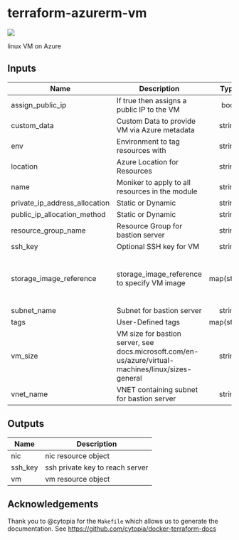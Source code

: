 # terraform-azurerm-vm
[![](https://github.com/rhythmictech/terraform-azurerm-vm/workflows/pre-commit-check/badge.svg)](https://github.com/rhythmictech/terraform-azurerm-vm/actions)

linux VM on Azure

<!-- BEGINNING OF PRE-COMMIT-TERRAFORM DOCS HOOK -->
## Inputs

| Name | Description | Type | Default | Required |
|------|-------------|:----:|:-----:|:-----:|
| assign\_public\_ip | If true then assigns a public IP to the VM | bool | `"false"` | no |
| custom\_data | Custom Data to provide VM via Azure metadata | string | `""` | no |
| env | Environment to tag resources with | string | `"default"` | no |
| location | Azure Location for Resources | string | `"eastus"` | no |
| name | Moniker to apply to all resources in the module | string | n/a | yes |
| private\_ip\_address\_allocation | Static or Dynamic | string | `"Static"` | no |
| public\_ip\_allocation\_method | Static or Dynamic | string | `"Static"` | no |
| resource\_group\_name | Resource Group for bastion server | string | n/a | yes |
| ssh\_key | Optional SSH key for VM | string | `""` | no |
| storage\_image\_reference | storage_image_reference to specify VM image | map(string) | `{ "offer": "UbuntuServer", "publisher": "Canonical", "sku": "16.04-LTS", "version": "latest" }` | no |
| subnet\_name | Subnet for bastion server | string | n/a | yes |
| tags | User-Defined tags | map(string) | `{}` | no |
| vm\_size | VM size for bastion server, see docs.microsoft.com/en-us/azure/virtual-machines/linux/sizes-general | string | `"Standard_DS1_v2"` | no |
| vnet\_name | VNET containing subnet for bastion server | string | n/a | yes |

## Outputs

| Name | Description |
|------|-------------|
| nic | nic resource object |
| ssh\_key | ssh private key to reach server |
| vm | vm resource object |

<!-- END OF PRE-COMMIT-TERRAFORM DOCS HOOK -->

## Acknowledgements
Thank you to @cytopia for the `Makefile` which allows us to generate the documentation.
See https://github.com/cytopia/docker-terraform-docs
